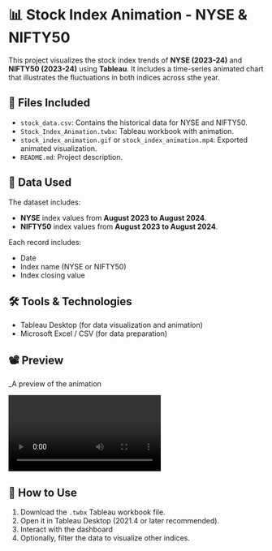 # 📊 Stock Index Animation - NYSE & NIFTY50

This project visualizes the stock index trends of **NYSE (2023-24)** and **NIFTY50 (2023-24)** using **Tableau**. It includes a time-series animated chart that illustrates the fluctuations in both indices across sthe year.

## 📁 Files Included

- `stock_data.csv`: Contains the historical data for NYSE and NIFTY50.
- `Stock_Index_Animation.twbx`: Tableau workbook with animation.
- `stock_index_animation.gif` or `stock_index_animation.mp4`: Exported animated visualization.
- `README.md`: Project description.

## 📅 Data Used

The dataset includes:
- **NYSE** index values from **August 2023 to August 2024**.
- **NIFTY50** index values from **August 2023 to August 2024**.

Each record includes:
- Date
- Index name (NYSE or NIFTY50)
- Index closing value

## 🛠 Tools & Technologies

- Tableau Desktop (for data visualization and animation)
- Microsoft Excel / CSV (for data preparation)

## 📽️ Preview

_A preview of the animation

![Animation Preview](stock_index_animation.mp4)  

## 📌 How to Use

1. Download the `.twbx` Tableau workbook file.
2. Open it in Tableau Desktop (2021.4 or later recommended).
3. Interact with the dashboard
4. Optionally, filter the data to visualize other indices.


